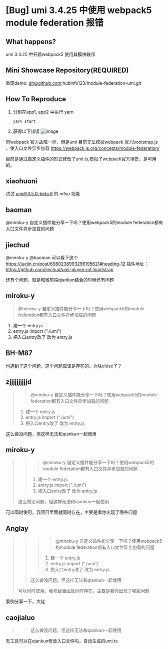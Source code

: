 # [Bug] umi 3.4.25 中使用 webpack5 module federation 报错

<!--
⚠️ ⚠️ ⚠️ 注意：讨论和提问请到讨论区（https://github.com/umijs/umi/discussions），否则会被直接关掉。 ⚠️ ⚠️ ⚠️
-->
<!--
感谢您向我们反馈问题，为了高效的解决问题，我们期望你能提供以下信息：
-->

## What happens?

umi 3.4.25 中开启webpack5 使用其模块联邦

## Mini Showcase Repository(REQUIRED)

重现demo: git@github.com:hubinfo123/module-federation-umi.git

## How To Reproduce

1.  分别在app1, app2 中执行
    yarn

        yarn start

2.  获得以下错误
    ![image](https://user-images.githubusercontent.com/60164480/123033939-2f6fe580-d41b-11eb-8844-0a358b4fcffa.png)

同webpack 官方故障一样，但是umi 目前无法模拟webpack 官方bootstrap.js ，使入口文件异步加载
https://webpack.js.org/concepts/module-federation/

目前是通过自定义插件的形式修改了umi.ts,模拟了webpack官方场景，是可用的。

## xiaohuoni

试试 umi@3.5.0-beta.9 的 mfsu 功能

## baoman

@miroku-y 自定义插件能分享一下吗？使用webpack5的module federation都有入口文件异步加载的问题

## jiechud

@miroku-y @baoman 可以看下这个 https://juejin.cn/post/6980238993296195621#heading-12
插件地址： https://github.com/jiechud/umi-plugin-mf-bootstrap

还有个问题，就是和微前端qiankun结合的时候还有问题

## miroku-y

> @miroku-y 自定义插件能分享一下吗？使用webpack5的module federation都有入口文件异步加载的问题

1. 建一个 entry.js
2. entry.js import ("./umi")
3. 把入口entry改了 改为 entry.js

## BH-M87

也遇到了这个问题，这个问题应该是存在的。为啥close了？

## zjjjjjjjjjjd

> > @miroku-y 自定义插件能分享一下吗？使用webpack5的module federation都有入口文件异步加载的问题
>
> 1. 建一个 entry.js
> 2. entry.js import ("./umi")
> 3. 把入口entry改了 改为 entry.js

这么做没问题，但这样无法和qiankun一起使用

## miroku-y

> > > @miroku-y 自定义插件能分享一下吗？使用webpack5的module federation都有入口文件异步加载的问题
> >
> > 1. 建一个 entry.js
> > 2. entry.js import ("./umi")
> > 3. 把入口entry改了 改为 entry.js
>
> 这么做没问题，但这样无法和qiankun一起使用

可以同时使用，我项目里面就同时存在，主要是看你出现了哪些问题

## Anglay

> > > > @miroku-y 自定义插件能分享一下吗？使用webpack5的module federation都有入口文件异步加载的问题
> > >
> > > 1. 建一个 entry.js
> > > 2. entry.js import ("./umi")
> > > 3. 把入口entry改了 改为 entry.js
> >
> > 这么做没问题，但这样无法和qiankun一起使用
>
> 可以同时使用，我项目里面就同时存在，主要是看你出现了哪些问题

案例分享一下，大佬

## caojialuo

> > 这么做没问题，但这样无法和qiankun一起使用

>

有工具可以在qiankun修改入口文件吗，自动生成的umi.ts
